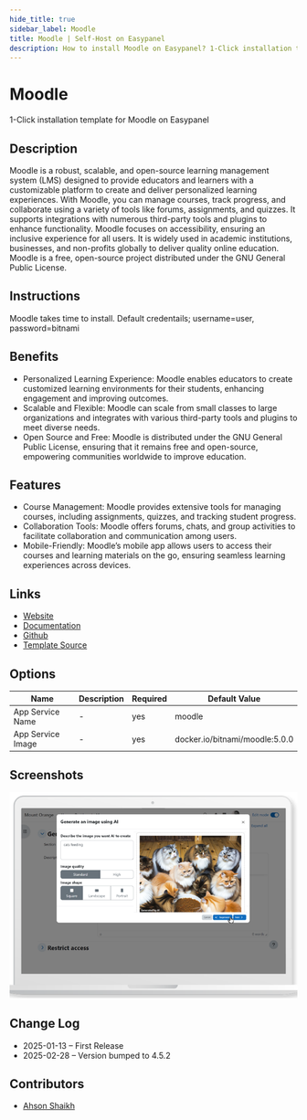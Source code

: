 ```yaml
---
hide_title: true
sidebar_label: Moodle
title: Moodle | Self-Host on Easypanel
description: How to install Moodle on Easypanel? 1-Click installation template for Moodle on Easypanel
---
```


<!-- generated -->

# Moodle

1-Click installation template for Moodle on Easypanel

## Description

Moodle is a robust, scalable, and open-source learning management system (LMS) designed to provide educators and learners with a customizable platform to create and deliver personalized learning experiences. With Moodle, you can manage courses, track progress, and collaborate using a variety of tools like forums, assignments, and quizzes. It supports integrations with numerous third-party tools and plugins to enhance functionality. Moodle focuses on accessibility, ensuring an inclusive experience for all users. It is widely used in academic institutions, businesses, and non-profits globally to deliver quality online education. Moodle is a free, open-source project distributed under the GNU General Public License.

## Instructions

Moodle takes time to install. Default credentails; username=user, password=bitnami

## Benefits

- Personalized Learning Experience: Moodle enables educators to create customized learning environments for their students, enhancing engagement and improving outcomes.
- Scalable and Flexible: Moodle can scale from small classes to large organizations and integrates with various third-party tools and plugins to meet diverse needs.
- Open Source and Free: Moodle is distributed under the GNU General Public License, ensuring that it remains free and open-source, empowering communities worldwide to improve education.

## Features

- Course Management: Moodle provides extensive tools for managing courses, including assignments, quizzes, and tracking student progress.
- Collaboration Tools: Moodle offers forums, chats, and group activities to facilitate collaboration and communication among users.
- Mobile-Friendly: Moodle’s mobile app allows users to access their courses and learning materials on the go, ensuring seamless learning experiences across devices.

## Links

- [Website](https://moodle.org/)
- [Documentation](https://docs.moodle.org/)
- [Github](https://github.com/moodle)
- [Template Source](https://github.com/easypanel-io/templates/tree/main/templates/moodle)

## Options

Name | Description | Required | Default Value
-|-|-|-
App Service Name | - | yes | moodle
App Service Image | - | yes | docker.io/bitnami/moodle:5.0.0

## Screenshots

![Moodle Screenshot](./assets/screenshot.png)

## Change Log

- 2025-01-13 – First Release
- 2025-02-28 – Version bumped to 4.5.2

## Contributors

- [Ahson Shaikh](https://github.com/Ahson-Shaikh)
